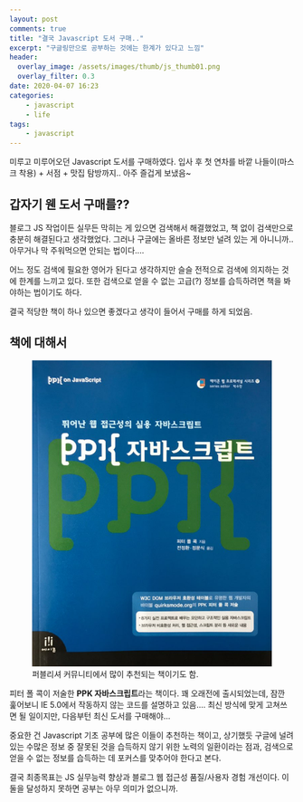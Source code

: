 ```yaml
---
layout: post
comments: true
title: "결국 Javascript 도서 구매.."
excerpt: "구글링만으로 공부하는 것에는 한계가 있다고 느낌"
header:
  overlay_image: /assets/images/thumb/js_thumb01.png
  overlay_filter: 0.3
date: 2020-04-07 16:23
categories:
    - javascript
    - life
tags:
    - javascript
---
```

미루고 미루어오던 Javascript 도서를 구매하였다. 입사 후 첫 연차를 바깥 나들이(마스크 착용) + 서점 + 맛집 탐방까지.. 아주 즐겁게 보냈음~

## 갑자기 웬 도서 구매를??
블로그 JS 작업이든 실무든 막히는 게 있으면 검색해서 해결했었고, 책 없이 검색만으로 충분히 해결된다고 생각했었다. 그러나 구글에는 올바른 정보만 널려 있는 게 아니니까.. 아무거나 막 주워먹으면 안되는 법이다....

어느 정도 검색에 필요한 영어가 된다고 생각하지만 슬슬 전적으로 검색에 의지하는 것에 한계를 느끼고 있다. 또한 검색으로 얻을 수 없는 고급(?) 정보를 습득하려면 책을 봐야하는 법이기도 하다.

결국 적당한 책이 하나 있으면 좋겠다고 생각이 들어서 구매를 하게 되었음.

## 책에 대해서
<figure class="rsp-img type2 zoom align--center figure--right">
  <img src="/assets/images/post/js-book_img01.png" alt="PPK 자바스크립트">
  <figcaption>퍼블리셔 커뮤니티에서 많이 추천되는 책이기도 함.</figcaption>
</figure>

피터 폴 콕이 저술한 <strong>PPK 자바스크립트</strong>라는 책이다. 꽤 오래전에 출시되었는데, 잠깐 훑어보니 IE 5.0에서 작동하지 않는 코드를 설명하고 있음.... 최신 방식에 맞게 고쳐쓰면 될 일이지만, 다음부턴 최신 도서를 구매해야...

중요한 건 Javascript 기초 공부에 많은 이들이 추천하는 책이고, 상기했듯 구글에 널려 있는 수많은 정보 중 잘못된 것을 습득하지 않기 위한 노력의 일환이라는 점과, 검색으로 얻을 수 없는 정보를 습득하는 데 포커스를 맞추어야 한다고 본다.

결국 최종목표는 JS 실무능력 향상과 블로그 웹 접근성 품질/사용자 경험 개선이다. 이 둘을 달성하지 못하면 공부는 아무 의미가 없으니까.